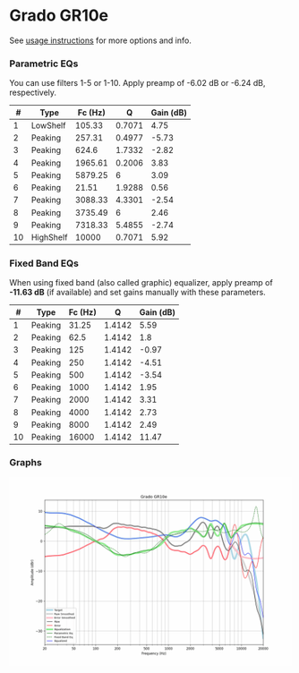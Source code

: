 # Grado GR10e
See [usage instructions](https://github.com/jaakkopasanen/AutoEq#usage) for more options and info.

### Parametric EQs
You can use filters 1-5 or 1-10. Apply preamp of -6.02 dB or -6.24 dB, respectively.

|   # | Type      |   Fc (Hz) |      Q |   Gain (dB) |
|-----|-----------|-----------|--------|-------------|
|   1 | LowShelf  |    105.33 | 0.7071 |        4.75 |
|   2 | Peaking   |    257.31 | 0.4977 |       -5.73 |
|   3 | Peaking   |    624.6  | 1.7332 |       -2.82 |
|   4 | Peaking   |   1965.61 | 0.2006 |        3.83 |
|   5 | Peaking   |   5879.25 | 6      |        3.09 |
|   6 | Peaking   |     21.51 | 1.9288 |        0.56 |
|   7 | Peaking   |   3088.33 | 4.3301 |       -2.54 |
|   8 | Peaking   |   3735.49 | 6      |        2.46 |
|   9 | Peaking   |   7318.33 | 5.4855 |       -2.74 |
|  10 | HighShelf |  10000    | 0.7071 |        5.92 |

### Fixed Band EQs
When using fixed band (also called graphic) equalizer, apply preamp of **-11.63 dB** (if available) and set gains manually with these parameters.

|   # | Type    |   Fc (Hz) |      Q |   Gain (dB) |
|-----|---------|-----------|--------|-------------|
|   1 | Peaking |     31.25 | 1.4142 |        5.59 |
|   2 | Peaking |     62.5  | 1.4142 |        1.8  |
|   3 | Peaking |    125    | 1.4142 |       -0.97 |
|   4 | Peaking |    250    | 1.4142 |       -4.51 |
|   5 | Peaking |    500    | 1.4142 |       -3.54 |
|   6 | Peaking |   1000    | 1.4142 |        1.95 |
|   7 | Peaking |   2000    | 1.4142 |        3.31 |
|   8 | Peaking |   4000    | 1.4142 |        2.73 |
|   9 | Peaking |   8000    | 1.4142 |        2.49 |
|  10 | Peaking |  16000    | 1.4142 |       11.47 |

### Graphs
![](./Grado%20GR10e.png)
